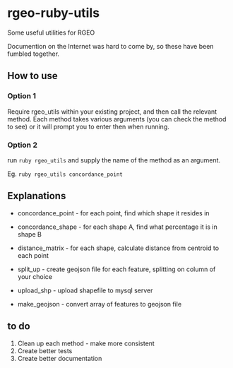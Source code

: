# rgeo-ruby-utils

Some useful utilities for RGEO

Documention on the Internet was hard to come by, so these have been fumbled together.

## How to use

### Option 1

Require rgeo_utils within your existing project, and then call the relevant method. Each method takes various arguments (you can check the method to see) or it will prompt you to enter then when running.

### Option 2
run `ruby rgeo_utils` and supply the name of the method as an argument.

Eg. `ruby rgeo_utils concordance_point`

## Explanations

- concordance_point - for each point, find which shape it resides in

- concordance_shape - for each shape A, find what percentage it is in shape B

- distance_matrix - for each shape, calculate distance from centroid to each point

- split_up - create geojson file for each feature, splitting on column of your choice

- upload_shp - upload shapefile to mysql server

- make_geojson - convert array of features to geojson file

## to do

1. Clean up each method - make more consistent
2. Create better tests
3. Create better documentation